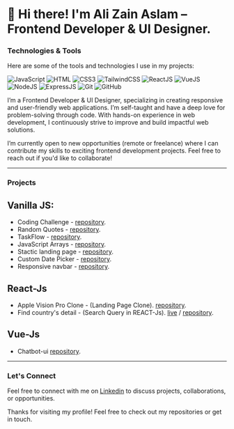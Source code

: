 # 👋 Hi there! I'm Ali Zain Aslam – Frontend Developer & UI Designer.

### Technologies & Tools  
Here are some of the tools and technologies I use in my projects:

![JavaScript](https://img.shields.io/badge/JavaScript-%23F7DF1E?style=flat-square&logo=javascript&logoColor=black)
![HTML](https://img.shields.io/badge/HTML5-E34F26?style=flat-square&logo=html5&logoColor=white)
![CSS3](https://img.shields.io/badge/CSS3-1572B6?style=flat-square&logo=css3&logoColor=white)
![TailwindCSS](https://img.shields.io/badge/tailwindcss-%2338B2AC.svg?style=flat-square&logo=tailwind-css&logoColor=white)
![ReactJS](https://img.shields.io/badge/ReactJS-%2361DAFB?style=flat-square&logo=React&logoColor=white)
![VueJS](https://img.shields.io/badge/VueJS-%234FC08D?style=flat-square&logo=Vue.js&logoColor=white)
![NodeJS](https://img.shields.io/badge/Node.js-%23339933?style=flat-square&logo=Node.js&logoColor=white)
![ExpressJS](https://img.shields.io/badge/Express.js-%23404C5C?style=flat-square&logo=Express&logoColor=white)
![Git](https://img.shields.io/badge/Git-%23F05032?style=flat-square&logo=Git&logoColor=white)
![GitHub](https://img.shields.io/badge/Github-%23181717?style=flat-square&logo=Github&logoColor=white)


I’m a Frontend Developer & UI Designer, specializing in creating responsive and user-friendly web applications. I’m self-taught and have a deep love for problem-solving through code. With hands-on experience in web development, I continuously strive to improve and build impactful web solutions.

I’m currently open to new opportunities (remote or freelance) where I can contribute my skills to exciting frontend development projects. Feel free to reach out if you'd like to collaborate!

---

### Projects

## Vanilla JS:
- Coding Challenge - [repository](https://github.com/alizainaslam/Cat-tool).
- Random Quotes - [repository](https://github.com/alizainaslam/Random-Quotes).
- TaskFlow - [repository](https://github.com/alizainaslam/TaskFlow).
- JavaScript Arrays - [repository](https://github.com/alizainaslam/JavaScript-arrays).
- Stactic landing page - [repository](https://github.com/alizainaslam/Portfolio-template).
- Custom Date Picker - [repository](https://github.com/alizainaslam/Custom-date-picker).
- Responsive navbar - [repository](https://github.com/alizainaslam/business-portfolio).
## React-Js
- Apple Vision Pro Clone - (Landing Page Clone). [repository](https://github.com/alizainaslam/Apple-Vision-Pro).
- Find country's detail - (Search Query in REACT-Js). [live](https://findcountry-detail.netlify.app/) / [repository](https://github.com/alizainaslam/Full-stack-open/tree/master/part2/Data-for-countries).
## Vue-Js
- Chatbot-ui [repository](https://github.com/alizainaslam/chatbot-ui).
---

### Let's Connect
Feel free to connect with me on [Linkedin](https://www.linkedin.com/in/alizainaslam/) to discuss projects, collaborations, or opportunities.

Thanks for visiting my profile! Feel free to check out my repositories or get in touch.


